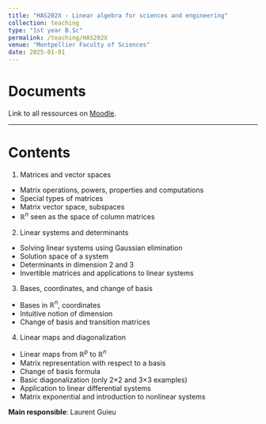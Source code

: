 ```yaml
---
title: "HAS202X - Linear algebra for sciences and engineering"
collection: teaching
type: "1st year B.Sc"
permalink: /teaching/HAS202X
venue: "Montpellier Faculty of Sciences"
date: 2025-01-01
---
```


Documents
======

Link to all ressources on [Moodle](https://moodle.umontpellier.fr).

***

Contents
======

1) Matrices and vector spaces  
- Matrix operations, powers, properties and computations  
- Special types of matrices  
- Matrix vector space, subspaces  
- $\mathbb{R}^n$ seen as the space of column matrices  

2) Linear systems and determinants  
- Solving linear systems using Gaussian elimination  
- Solution space of a system  
- Determinants in dimension 2 and 3  
- Invertible matrices and applications to linear systems  

3) Bases, coordinates, and change of basis  
- Bases in $\mathbb{R}^n$, coordinates  
- Intuitive notion of dimension  
- Change of basis and transition matrices  

4) Linear maps and diagonalization  
- Linear maps from $\mathbb{R}^p$ to $\mathbb{R}^n$  
- Matrix representation with respect to a basis  
- Change of basis formula  
- Basic diagonalization (only 2×2 and 3×3 examples)  
- Application to linear differential systems  
- Matrix exponential and introduction to nonlinear systems  

**Main responsible**: Laurent Guieu


